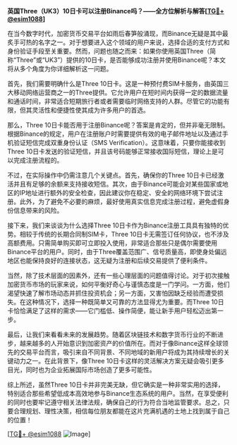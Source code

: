 **英国Three（UK3）10日卡可以注册Binance吗？——全方位解析与解答[[TG💪+ @esim1088](https://t.me/s/esim1088)]**

在当今数字时代，加密货币交易平台如雨后春笋般涌现，而Binance无疑是其中最炙手可热的名字之一。对于想要进入这个领域的用户来说，选择合适的支付方式和身份验证手段至关重要。然而，问题也随之而来：如果你使用英国Three（简称“Three”或“UK3”）提供的10日卡，是否能够成功注册并使用Binance呢？本文将从多个角度为你详细解析这一问题。

首先，我们需要明确什么是Three 10日卡。这是一种预付费SIM卡服务，由英国三大移动网络运营商之一的Three提供。它允许用户在短时间内获得一定的数据流量和通话时间，非常适合短期旅行者或者需要临时网络支持的人群。尽管它的功能有限，但其灵活性和便捷性使其成为许多用户的首选。

那么，Three 10日卡能否用于注册Binance呢？答案是肯定的，但并非毫无限制。根据Binance的规定，用户在注册账户时需要提供有效的电子邮件地址以及通过手机验证短信完成双重身份认证（SMS Verification）。这意味着，只要你能接收到Three 10日卡发送的验证短信，并且该号码能够正常接收国际短信，理论上是可以完成注册流程的。

不过，在实际操作中仍需注意几个关键点。首先，确保你的Three 10日卡已经激活并且有足够的余额来支持接收短信。其次，由于Binance可能会对某些国家或地区的IP地址进行额外的安全检查，因此建议你在稳定、安全的网络环境下尝试注册。此外，为了避免不必要的麻烦，最好使用真实信息完成注册过程，避免虚假身份信息带来的风险。

接下来，我们来谈谈为什么选择Three 10日卡作为Binance注册工具具有独特的优势。相较于传统的长期合同制SIM卡，Three 10日卡无需签订任何协议，也不涉及高额费用。只需简单购买即可立即投入使用，非常适合那些只是偶尔需要使用Binance平台的用户。同时，由于Three覆盖范围广、信号质量高，即使身处偏远地区也能保持良好的连接状态，这无疑为注册和后续交易提供了便利条件。

当然，除了技术层面的因素外，还有一些心理层面的问题值得讨论。对于初次接触加密货币市场的玩家来说，如何平衡好奇心与谨慎态度是一门学问。一方面，他们渴望快速了解市场动态并抓住投资机会；另一方面，又害怕因缺乏经验而遭受损失。在这种情况下，选择一种既简单又可靠的方法显得尤为重要。而Three 10日卡恰恰满足了这样的需求——它门槛低、操作简便，能让新手用户轻松迈出第一步。

最后，让我们来看看未来的发展趋势。随着区块链技术和数字货币行业的不断进步，越来越多的人开始意识到加密资产的价值所在。而对于像Binance这样全球领先的交易平台而言，吸引来自不同背景、不同地域的新用户将成为其持续增长的关键动力之一。在此背景下，像Three 10日卡这样的灵活解决方案无疑会吸引更多目光，同时也为企业拓展国际市场创造了更多可能性。

综上所述，虽然Three 10日卡并非完美无缺，但它确实是一种非常实用的选择，特别适合那些希望低成本高效地参与Binance生态系统的用户。当然，在享受便利的同时也要牢记遵守相关法律法规，确保自己的行为符合当地监管要求。总之，只要合理规划、理性决策，相信每位朋友都能在这片充满机遇的土地上找到属于自己的位置！

[[TG💪+ @esim1088](https://t.me/s/esim1088) ![Image](https://i.postimg.cc/4NQfJmqS/Snipaste-2025-05-13-00-14-12.png)]